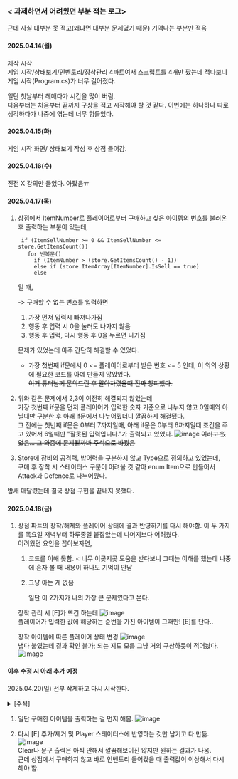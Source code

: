 ### < 과제하면서 어려웠던 부분 적는 로그>
근데 사실 대부분 못 적고(왜냐면 대부분 문제였기 때문) 기억나는 부분만 적음

#### 2025.04.14(월)
제작 시작   
게임 시작/상태보기/인벤토리/장착관리 4파트여서 스크립트를 4개만 팠는데 적다보니 게임 시작(Program.cs)가 너무 길어졌다.

일단 첫날부터 헤매다가 시간을 많이 버림.   
다음부터는 처음부터 끝까지 구상을 적고 시작해야 할 것 같다. 이번에는 하나하나 따로 생각하다가 나중에 엮는데 너무 힘들었다.

#### 2025.04.15(화)
게임 시작 화면/ 상태보기 작성 후 상점 들어감.

#### 2025.04.16(수)
진전 X 강의만 들었다. 아팠음ㅠ

#### 2025.04.17(목)
1. 상점에서 ItemNumber로 플레이어로부터 구매하고 싶은 아이템의 번호를 불러온 후 출력하는 부분이 있는데,

        if (ItemSellNumber >= 0 && ItemSellNumber <= store.GetItemsCount())
          for 반복문()
            if (ItemNumber > (store.GetItemsCount() - 1))
            else if (store.ItemArray[ItemNumber].IsSell == true)
            else

    일 때,

    -> 구매할 수 없는 번호를 입력하면
    1. 가장 먼저 입력시 빠져나가짐
    2. 행동 후 입력 시 0을 눌러도 나가지 않음
    3. 행동 후 입력, 다시 행동 후 0을 누르면 나가짐
    
    문제가 있었는데 아주 간단히 해결할 수 있었다.   
    - 가장 첫번째 if문에서 0 <= 플레이어로부터 받은 번호 <= 5 인데, 이 외의 상황에 필요한 코드를 아예 만들지 않았었다.  
    ~~이거 튜터님께 문의드린 후 알아차렸을때 진짜 창피했다.~~

2. 위와 같은 문제에서 2,3이 여전히 해결되지 않았는데   
   가장 첫번째 if문을 먼저 플레이어가 입력한 숫자 기준으로 나누지 않고 0일때와 아닐때만 구분한 후 아래 if문에서 나누어줬더니 깔끔하게 해결됐다.   
   그 전에는 첫번째 if문은 0부터 7까지일때, 아래 if문은 0부터 6까지일때 조건을 주고 있어서 6일때만 "잘못된 입력입니다."가 출력되고 있었다.
   ![image](https://github.com/user-attachments/assets/1ebbdb56-641a-481b-9d53-0ade157efd96)
    ~~이러고 있었음... 그 와중에 문제될까봐 주석으로 바꿨음~~
   
4. Store에 장비의 공격력, 방어력을 구분하지 않고 Type으로 정의하고 있었는데,   
   구매 후 장착 시 스테이터스 구분이 어려울 것 같아 enum Item으로 만들어서 Attack과 Defence로 나누어줬다.

밤새 매달렸는데 결국 상점 구현을 끝내지 못했다.

#### 2025.04.18(금)
1. 상점 파트의 장착/해제와 플레이어 상태에 결과 반영하기를 다시 해야함.
   이 두 가지를 목요일 저녁부터 하루종일 붙잡았는데 나머지보다 어려웠다.   
   어려웠던 요인을 꼽아보자면,
   1. 코드를 이해 못함. < 너무 이곳저곳 도움을 받다보니 그때는 이해를 했는데 나중에 혼자 볼 때 내용이 하나도 기억이 안남
   2. 그냥 아는 게 없음
      
      일단 이 2가지가 나의 가장 큰 문제였다고 본다.
      
   장착 관리 시 [E]가 뜨긴 하는데
   ![image](https://github.com/user-attachments/assets/c330b8a4-73e0-4241-9366-f3080734e948) <br>
    플레이어가 입력한 값에 해당하는 순번을 가진 아이템이 그때만! [E]를 단다..

    장착 아이템에 따른 플레이어 상태 변경
    ![image](https://github.com/user-attachments/assets/7acad73f-5bc1-4aa7-9239-02cfce02fa39) <br>
    냅다 붙였는데 결과 확인 불가; 되는 지도 모름 그냥 거의 구상하듯이 적어놨다.   
   ![image](https://github.com/user-attachments/assets/f995463f-010e-4722-9e48-faccface94c1)


   

#### 이후 수정 시 아래 추가 예정

2025.04.20(일)
전부 삭제하고 다시 시작한다.

<details>
        <summary>[주석]</summary>
        ![image](https://github.com/user-attachments/assets/7101afba-21b0-4ce1-9170-01ad4eb8cdb0)<br>
        어디서부터 시작해야할 지 다시 작성해보았다.
</details>

1. 일단 구매한 아이템을 출력하는 걸 먼저 해봄.
   ![image](https://github.com/user-attachments/assets/cbdb7079-9d4d-4939-9566-f1ba61a4bead)

2. 다시 [E] 추가/제거 및 Player 스테이터스에 반영하는 것만 남기고 다 만듦.
   ![image](https://github.com/user-attachments/assets/ce13c6c7-1cd4-4c06-bfdb-f05d0fad7bd3)<br>
   Clear나 문구 출력은 아직 안해서 깔끔해보이진 않지만 원하는 결과가 나옴.   
   근데 상점에서 구매하지 않고 바로 인벤토리 들어갔을 때 출력값이 이상해서 다시 해야 함.

